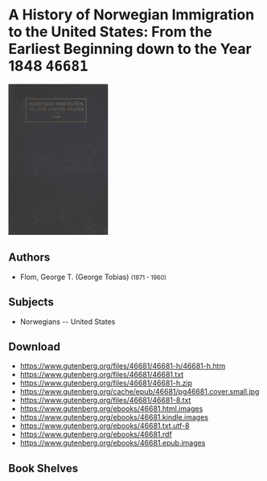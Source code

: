 # A History of Norwegian Immigration to the United States: From the Earliest Beginning down to the Year 1848 <kbd>46681</kbd>

![](./cover.medium.jpg "")

## Authors


 - Flom, George T. (George Tobias) <small>(1871 - 1960)</small>

## Subjects


 - Norwegians -- United States

## Download


 - https://www.gutenberg.org/files/46681/46681-h/46681-h.htm
 - https://www.gutenberg.org/files/46681/46681.txt
 - https://www.gutenberg.org/files/46681/46681-h.zip
 - https://www.gutenberg.org/cache/epub/46681/pg46681.cover.small.jpg
 - https://www.gutenberg.org/files/46681/46681-8.txt
 - https://www.gutenberg.org/ebooks/46681.html.images
 - https://www.gutenberg.org/ebooks/46681.kindle.images
 - https://www.gutenberg.org/ebooks/46681.txt.utf-8
 - https://www.gutenberg.org/ebooks/46681.rdf
 - https://www.gutenberg.org/ebooks/46681.epub.images

## Book Shelves


